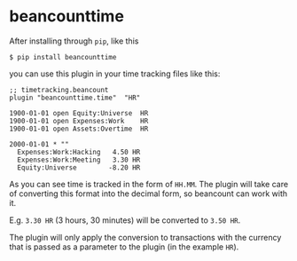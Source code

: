 beancounttime
=============

After installing through `pip`, like this

    $ pip install beancounttime

you can use this plugin in your time tracking files like this:

    ;; timetracking.beancount
    plugin "beancounttime.time"  "HR"

    1900-01-01 open Equity:Universe  HR
    1900-01-01 open Expenses:Work    HR
    1900-01-01 open Assets:Overtime  HR

    2000-01-01 * ""
      Expenses:Work:Hacking   4.50 HR
      Expenses:Work:Meeting   3.30 HR
      Equity:Universe        -8.20 HR

As you can see time is tracked in the form of `HH.MM`. The plugin will take
care of converting this format into the decimal form, so beancount can work
with it.

E.g. `3.30 HR` (3 hours, 30 minutes) will be converted to `3.50 HR`.

The plugin will only apply the conversion to transactions with the currency
that is passed as a parameter to the plugin (in the example `HR`).

